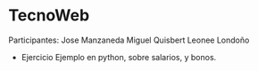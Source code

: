 # TecnoWeb
Participantes: 
Jose Manzaneda
Miguel Quisbert
Leonee Londoño

- Ejercicio Ejemplo en python, sobre salarios, y bonos.
